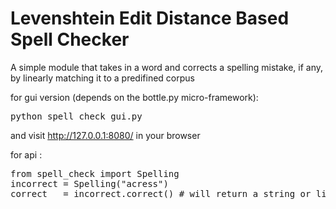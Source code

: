 Levenshtein Edit Distance Based Spell Checker
=============================================

A simple module that takes in a word and corrects a spelling mistake, if any, by linearly matching it to a predifined corpus

for gui version (depends on the bottle.py micro-framework):
<pre>
python spell_check_gui.py
</pre>
and visit http://127.0.0.1:8080/ in your browser

for api :
<pre>
from spell_check import Spelling
incorrect = Spelling("acress")
correct   = incorrect.correct() # will return a string or list
</pre>